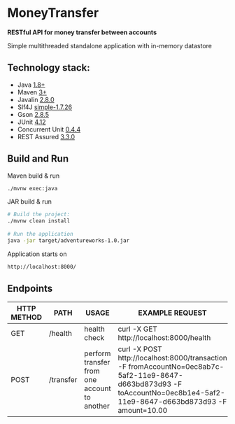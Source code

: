 # MoneyTransfer
**RESTful API for money transfer between accounts**

Simple multithreaded standalone application with in-memory datastore

## Technology stack:
 - Java [1.8+](http://www.oracle.com/technetwork/java/javase/overview/index.html)
 - Maven [3+](https://maven.apache.org)
 - Javalin [2.8.0](https://javalin.io)
 - Slf4J [simple-1.7.26](https://www.slf4j.org)
 - Gson [2.8.5](https://github.com/google/gson)
 - JUnit [4.12](https://junit.org/junit4)
 - Concurrent Unit [0.4.4](https://github.com/jhalterman/concurrentunit)
 - REST Assured [3.3.0](https://github.com/rest-assured/rest-assured)
 
## Build and Run
Maven build & run
```sh
./mvnw exec:java
```

JAR build & run
```sh
# Build the project:
./mvnw clean install
 
# Run the application
java -jar target/adventureworks-1.0.jar
```

Application starts on 
```sh 
http://localhost:8000/
```

## Endpoints
| HTTP METHOD | PATH | USAGE | EXAMPLE REQUEST |
| ----------- | ------ | ------ | ------ |
| GET | /health | health check | curl -X GET http://localhost:8000/health |
| POST | /transfer | perform transfer from one account to another | curl -X POST http://localhost:8000/transaction -F fromAccountNo=0ec8ab7c-5af2-11e9-8647-d663bd873d93 -F toAccountNo=0ec8b1e4-5af2-11e9-8647-d663bd873d93 -F amount=10.00 |

